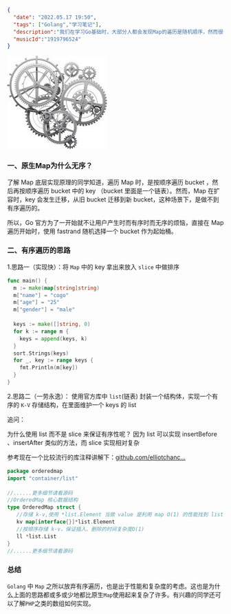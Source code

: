 ```json
{
  "date": "2022.05.17 19:50",
  "tags": ["Golang","学习笔记"],
  "description":"我们在学习Go基础时，大部分人都会发现Map的遍历是随机顺序，然而很多人都知其所以然，不知其背后缘由。再深入细想，如果有遍历map必须有序的需求时，我们又该怎么实现呢？",
  "musicId":"1919796524"
}
```

![](./images/images.jpeg)

### 一、原生Map为什么无序？

了解 Map 底层实现原理的同学知道，遍历 Map 时，是按顺序遍历 bucket ，然后再按顺序遍历 bucket 中的 key （bucket 里面是一个链表）。然而，Map 在扩容时，key 会发生迁移，从旧 bucket 迁移到新 bucket，这种场景下，是做不到有序遍历的。

所以，Go 官方为了一开始就不让用户产生时而有序时而无序的烦恼，直接在 Map 遍历开始时，使用 fastrand 随机选择一个 bucket 作为起始桶。 

### 二、有序遍历的思路

1.思路一（实现快）：将 `Map` 中的 key 拿出来放入 `slice` 中做排序

```GO
func main() {
  m := make(map[string]string)
  m["name"] = "cogo"
  m["age"] = "25"
  m["gender"] = "male"
  
  keys := make([]string, 0)
  for k := range m {
    keys = append(keys, k)
  }
  sort.Strings(keys)
  for _, key := range keys {
    fmt.Println(m[key])
  }
}
```



2.思路二（一劳永逸）： 使用官方库中 `list`(链表) 封装一个结构体，实现一个有序的 `K-V` 存储结构，在里面维护一个 keys 的 list

追问：

为什么使用 list 而不是 slice 来保证有序性呢？ 因为 list 可以实现 insertBefore 、insertAfter 类似的方法，而 slice 实现相对复杂

参考现在一个比较流行的库注释讲解下：[github.com/elliotchanc…](https://link.juejin.cn/?target=https%3A%2F%2Fgithub.com%2Felliotchance%2Forderedmap)

```go
package orderedmap
import "container/list"

//......更多细节请看源码
//OrderedMap 核心数据结构
type OrderedMap struct {
   //存储 k-v,使用 *list.Element 当做 value 是利用 map O(1) 的性能找到 list 中的 element
   kv map[interface{}]*list.Element 
   //按顺序存储 k-v，保证插入、删除的时间复杂度O(1)
   ll *list.List
}
//......更多细节请看源码
```



### 总结

`Golang` 中 `Map` 之所以放弃有序遍历，也是出于性能和复杂度的考虑。这也是为什么上面的思路都或多或少地都比原生`Map`使用起来复杂了许多。有兴趣的同学还可以了解`PHP`之类的数组如何实现。